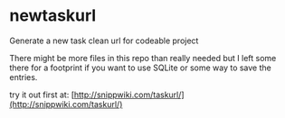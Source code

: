 # newtaskurl
Generate a new task clean url for codeable project

There might be more files in this repo than really needed but I left some there for a footprint if you want to use SQLite or some way to save the entries.

try it out first at: [http://snippwiki.com/taskurl/](http://snippwiki.com/taskurl/)
